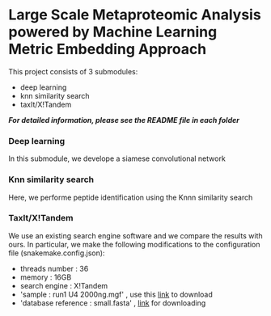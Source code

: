 # Large Scale Metaproteomic Analysis powered by Machine Learning Metric Embedding Approach

This project consists of 3 submodules:
* deep learning
* knn similarity search
* taxIt/X!Tandem

***For detailed information, please see the README file in each folder***

### Deep learning
In this submodule, we develope a siamese convolutional network

### Knn similarity search
Here, we performe peptide identification using the Knnn similarity search

### TaxIt/X!Tandem
We use an existing search engine software and we compare the results with ours.
In particular, we make the following modifications to the configuration file (snakemake.config.json):
- threads number : 36
- memory : 16GB
- search engine : X!Tandem
- 'sample : run1 U4 2000ng.mgf' , use this [link](ftp://ftp.pride.ebi.ac.uk/pride/data/archive/2017/05/PXD006118) to download
- 'database reference : small.fasta' , [link](https://owncloud.hpi.de/s/fa0aV3lp4Mu8Upq) for downloading
